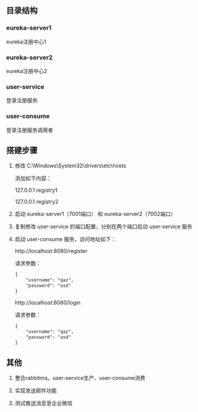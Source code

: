 ## 目录结构

### eureka-server1

eureka注册中心1

### eureka-server2

eureka注册中心2

### user-service

登录注册服务

### user-consume

登录注册服务调用者

## 搭建步骤

1. 修改 C:\Windows\System32\drivers\etc\hosts

   添加如下内容：

   127.0.0.1 registry1

   127.0.0.1 registry2

2. 启动 eureka-server1（7001端口） 和 eureka-server2（7002端口）

3. 复制修改 user-service 的端口配置，分别在两个端口启动 user-service 服务

4. 启动 user-consume 服务，访问地址如下：

    http://localhost:8080/register

   请求参数：

   ```txt
   {
       "username": "qaz",
       "password": "asd"
   }
   ```

   http://localhost:8080/login

   请求参数：

   ```txt
   {
       "username": "qaz",
       "password": "asd"
   }
   ```

## 其他

1. 整合rabbitmq，user-service生产、user-consume消费

2. 实现发送邮件功能

3. 测试推送消息至企业微信
